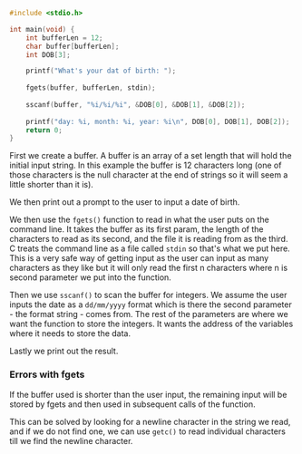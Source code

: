 ```C
#include <stdio.h>

int main(void) {
	int bufferLen = 12;
    char buffer[bufferLen];
    int DOB[3];

    printf("What's your dat of birth: ");
  
    fgets(buffer, bufferLen, stdin);
  
    sscanf(buffer, "%i/%i/%i", &DOB[0], &DOB[1], &DOB[2]);
  
    printf("day: %i, month: %i, year: %i\n", DOB[0], DOB[1], DOB[2]);
    return 0;
}
```

First we create a buffer. A buffer is an array of a set length that will hold the initial input string. In this example the buffer is 12 characters long (one of those characters is the null character at the end of strings so it will seem a little shorter than it is).

We then print out a prompt to the user to input a date of birth.

We then use the `fgets()` function to read in what the user puts on the command line. It takes the buffer as its first param, the length of the characters to read as its second, and the file it is reading from as the third. C treats the command line as a file called `stdin` so that's what we put here. This is a very safe way of getting input as the user can input as many characters as they like but it will only read the first n characters where n is second parameter we put into the function.

Then we use `sscanf()` to scan the buffer for integers. We assume the user inputs the date as a `dd/mm/yyyy` format which is there the second parameter - the format string - comes from. The rest of the parameters are where we want the function to store the integers. It wants the address of the variables where it needs to store the data.

Lastly we print out the result.

### Errors with fgets
If the buffer used is shorter than the user input, the remaining input will be stored by fgets and then used in subsequent calls of the function. 

This can be solved by looking for a newline character in the string we read, and if we do not find one, we can use `getc()` to read individual characters till we find the newline character.